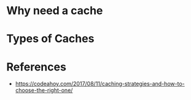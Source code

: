 # Why need a cache
# Types of Caches
# References
- https://codeahoy.com/2017/08/11/caching-strategies-and-how-to-choose-the-right-one/
